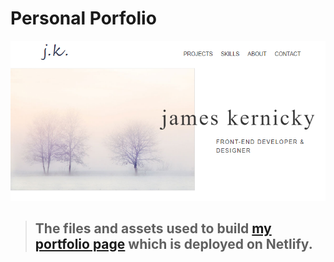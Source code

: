 # Personal Porfolio

![portfolio-thumbnail](/portfolio-thumbnail.PNG)

> ## The files and assets used to build [my portfolio page](https://courageous-cuchufli-816711.netlify.app/) which is deployed on Netlify.

<!-- ## Notes

I have changed the _projects_ section more than any other part of the page. I also added `details.html` to go into more detail for each project. I have also changed the details page many times so this portfolio keeps evolving.

index.html:

- I ordered the `<meta>` tags in the `<head>` section which looks better to me

style.css:

- My project cards have changed so many times that my CSS is not as orderly as it should be. And since adding my _clients_ section on the `details` page it's gotten worse.
- I pulled in Google Fonts using `@font-face`, although I could have added those in `<style>` tags in the HTML files. I need to look into which approach is the best for loading external fonts.

script.js:

- I have a link commented out in my `script.js` file where I got tips on the accessibility for a hamburger icon
- Although the accessibility of the mobile menu is great, I do not like the lack of animation or the content shift when the menu is opened and closed -->
